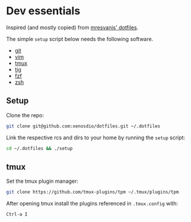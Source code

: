 # Dev essentials

Inspired (and mostly copied) from [mresvanis' dotfiles](https://github.com/mresvanis/dotfiles/).

The simple `setup` script below needs the following software.

* [git](https://git-scm.com/)
* [vim](https://github.com/vim/vim)
* [tmux](https://github.com/tmux/tmux)
* [tig](https://github.com/jonas/tig)
* [fzf](https://github.com/junegunn/fzf)
* [zsh](https://ohmyz.sh)

## Setup

Clone the repo:

```bash
git clone git@github.com:xenosdio/dotfiles.git ~/.dotfiles
```

Link the respective rcs and dirs to your home by running the `setup` script:

```bash
cd ~/.dotfiles && ./setup
```

## tmux

Set the tmux plugin manager:

```bash
git clone https://github.com/tmux-plugins/tpm ~/.tmux/plugins/tpm
```

After opening tmux install the plugins referenced in `.tmux.config` with:

```bash
Ctrl-a I
```
